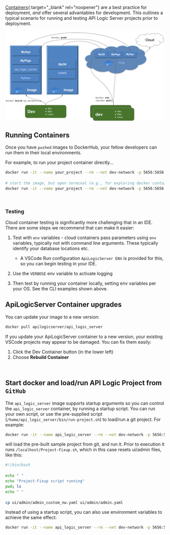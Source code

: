 [Containers](../DevOps-Containers){:target="_blank" rel="noopener"} are a best practice for deployment, *and* offer several advantables for development.  This outlines a typical scenario for running and testing API Logic Server projects prior to deployment.

![Container Overview](images/docker/container-dev-deploy.png)

## Running Containers

Once you have `pushed` images to DockerHub, your fellow developers can run them in their local environments.

For example, to run your project container directly...

```bash
docker run -it --name your_project --rm --net dev-network -p 5656:5656 -p 5002:5002 -v ${PWD}:/localhost your_account/your_repository

# start the image, but open terminal (e.g., for exploring docker container)
docker run -it --name your_project --rm --net dev-network -p 5656:5656 -p 5002:5002 -v ${PWD}:/localhost your_account/your_repository bash
```

&nbsp;

### Testing

Cloud container testing is significantly more challenging that in an IDE.  There are some steps we recommend that can make it easier:

1. Test with `env` variables - cloud containers pass parameters using `env` variables, typically not with command line arguments.  These typically identify your database locations etc.

    * A VSCode Run configuration `ApiLogicServer ENV` is provided for this, so you can begin testing in your IDE.<br>

2. Use the `VERBOSE` env variable to activate logging

3. Then test  by running your container locally, setting env variables per your OS.  See the CLI examples shown above.


## ApiLogicServer Container upgrades

You can update your image to a new version:

```bash
docker pull apilogicserver/api_logic_server
```

If you update your ApiLogicServer container to a new version, your existing VSCode projects may appear to be damaged.  You can fix them easily:

1. Click the Dev Container button (in the lower left)
1. Choose **Rebuild Container**


&nbsp;

## Start docker and load/run API Logic Project from `GitHub`

The `api_logic_server` image supports startup arguments so you can control the `api_logic_server` container, by running a startup script.  You can run your own script, or use the pre-supplied script (`/home/api_logic_server/bin/run-project.sh`) to load/run a git project.  For example:

```bash
docker run -it --name api_logic_server --rm --net dev-network -p 5656:5656 -p 5002:5002 -v ${PWD}:/localhost apilogicserver/api_logic_server sh /home/api_logic_server/bin/run-project.sh https://github.com/valhuber/Tutorial-ApiLogicProject.git /localhost/Project-Fixup.sh
```

will load the pre-built sample project from git, and run it.  Prior to execution it runs `/localhost/Project-Fixup.sh`, which in this case resets ui/admin files, like this:

```bash
#!/bin/bash

echo " "
echo "Project-Fixup script running"
pwd; ls
echo " "

cp ui/admin/admin_custom_nw.yaml ui/admin/admin.yaml
```

Instead of using a startup script, you can also use environment variables to achieve the same effect:

```bash
docker run -it --name api_logic_server --rm --net dev-network -p 5656:5656 -p 5002:5002 -v ${PWD}:/localhost   -e APILOGICSERVER_GIT='https://github.com/valhuber/Tutorial-ApiLogicProject.git' -e APILOGICSERVER_FIXUP='/localhost/Project-Fixup.sh' apilogicserver/api_logic_server
```


